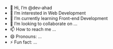 - 👋 Hi, I’m @dev-ahad
- 👀 I’m interested in Web Development
- 🌱 I’m currently learning Front-end Development
- 💞️ I’m looking to collaborate on ...
- 📫 How to reach me ...
- 😄 Pronouns: ...
- ⚡ Fun fact: ...

<!---
dev-ahad/dev-ahad is a ✨ special ✨ repository because its `README.md` (this file) appears on your GitHub profile.
You can click the Preview link to take a look at your changes.
--->

